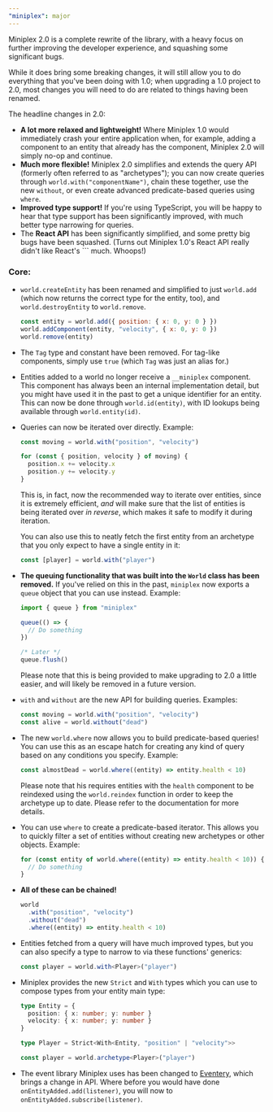 ```yaml
---
"miniplex": major
---
```


Miniplex 2.0 is a complete rewrite of the library, with a heavy focus on further improving the developer experience, and squashing some significant bugs.

While it does bring some breaking changes, it will still allow you to do everything that you've been doing with 1.0; when upgrading a 1.0 project to 2.0, most changes you will need to do are related to things having been renamed.

The headline changes in 2.0:

- **A lot more relaxed and lightweight!** Where Miniplex 1.0 would immediately crash your entire application when, for example, adding a component to an entity that already has the component, Miniplex 2.0 will simply no-op and continue.
- **Much more flexible!** Miniplex 2.0 simplifies and extends the query API (formerly often referred to as "archetypes"); you can now create queries through `world.with("componentName")`, chain these together, use the new `without`, or even create advanced predicate-based queries using `where`.
- **Improved type support!** If you're using TypeScript, you will be happy to hear that type support has been significantly improved, with much better type narrowing for queries.
- The **React API** has been significantly simplified, and some pretty big bugs have been squashed. (Turns out Miniplex 1.0's React API really didn't like React's `<StrictMode>`` much. Whoops!)

### Core:

- `world.createEntity` has been renamed and simplified to just `world.add` (which now returns the correct type for the entity, too), and `world.destroyEntity` to `world.remove`.

  ```js
  const entity = world.add({ position: { x: 0, y: 0 } })
  world.addComponent(entity, "velocity", { x: 0, y: 0 })
  world.remove(entity)
  ```

- The `Tag` type and constant have been removed. For tag-like components, simply use `true` (which `Tag` was just an alias for.)
- Entities added to a world no longer receive a `__miniplex` component. This component has always been an internal implementation detail, but you might have used it in the past to get a unique identifier for an entity. This can now be done through `world.id(entity)`, with ID lookups being available through `world.entity(id)`.
- Queries can now be iterated over directly. Example:

  ```js
  const moving = world.with("position", "velocity")

  for (const { position, velocity } of moving) {
    position.x += velocity.x
    position.y += velocity.y
  }
  ```

  This is, in fact, now the recommended way to iterate over entities, since it is extremely efficient, _and_ will make sure that the list of entities is being iterated over _in reverse_, which makes it safe to modify it during iteration.

  You can also use this to neatly fetch the first entity from an archetype that you only expect to have a single entity in it:

  ```js
  const [player] = world.with("player")
  ```

- **The queuing functionality that was built into the `World` class has been removed.** If you've relied on this in the past, `miniplex` now exports a `queue` object that you can use instead. Example:

  ```js
  import { queue } from "miniplex"

  queue(() => {
    // Do something
  })

  /* Later */
  queue.flush()
  ```

  Please note that this is being provided to make upgrading to 2.0 a little easier, and will likely be removed in a future version.

- `with` and `without` are the new API for building queries. Examples:

  ```js
  const moving = world.with("position", "velocity")
  const alive = world.without("dead")
  ```

- The new `world.where` now allows you to build predicate-based queries! You can use this as an escape hatch for creating any kind of query based on any conditions you specify. Example:

  ```js
  const almostDead = world.where((entity) => entity.health < 10)
  ```

  Please note that his requires entities with the `health` component to be reindexed using the `world.reindex` function in order to keep the archetype up to date. Please refer to the documentation for more details.

- You can use `where` to create a predicate-based iterator. This allows you to quickly filter a set of entities without creating new archetypes or other objects. Example:

  ```js
  for (const entity of world.where((entity) => entity.health < 10)) {
    // Do something
  }
  ```

- **All of these can be chained!**

  ```js
  world
    .with("position", "velocity")
    .without("dead")
    .where((entity) => entity.health < 10)
  ```

- Entities fetched from a query will have much improved types, but you can also specify a type to narrow to via these functions' generics:

  ```ts
  const player = world.with<Player>("player")
  ```

- Miniplex provides the new `Strict` and `With` types which you can use to compose types from your entity main type:

  ```ts
  type Entity = {
    position: { x: number; y: number }
    velocity: { x: number; y: number }
  }

  type Player = Strict<With<Entity, "position" | "velocity">>

  const player = world.archetype<Player>("player")
  ```

- The event library Miniplex uses has been changed to [Eventery](https://github.com/hmans/eventery), which brings a change in API. Where before you would have done `onEntityAdded.add(listener)`, you will now to `onEntityAdded.subscribe(listener)`.
